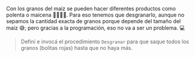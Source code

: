 <gs-attire attire-url="https://raw.githubusercontent.com/MumukiProject/mumuki-guia-gobstones-inti-huasi/master/assets/attires/config_1582310490431.json"></gs-attire>

<gs-toolbox toolbox-url="https://raw.githubusercontent.com/MumukiProject/mumuki-guia-gobstones-brazos-roboticos/master/assets/toolbox_1581090983723.xml"></gs-toolbox>

Con los granos del maíz se pueden hacer diferentes productos como polenta o maicena :woman_cook::man_cook:. Para eso tenemos que desgranarlo, aunque no sepamos la cantidad exacta de granos porque depende del tamaño del maíz :sweat_smile:; pero gracias a la programación, eso no va a ser un problema. :computer:

> Definí e invocá el procedimiento `Desgranar` para que saque todos los granos (bolitas rojas) hasta que no haya más. 